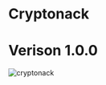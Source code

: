 # Cryptonack
# Verison 1.0.0

![cryptonack](https://user-images.githubusercontent.com/36950610/202931717-7c76d6a6-70cb-4aef-b17e-b18cd90036b5.PNG)
